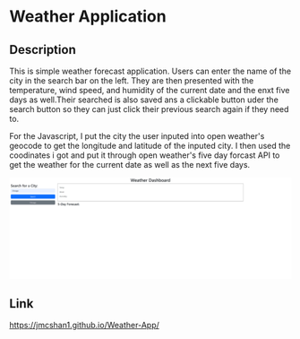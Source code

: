 # Weather Application

## Description

This is simple weather forecast application. Users can enter the name of the city in the search bar on the left. They are then presented with the temperature, wind speed, and humidity of the current date and the enxt five days as well.Their searched is also saved ans a clickable button uder the search button so they can just click their previous search again if they need to.

For the Javascript, I put the city the user inputed into  open weather's geocode to get the longitude and latitude of the inputed city. I then used the coodinates i got and put it through open weather's five day forcast API to get the weather for the current date as well as the next five days.

![Alt text](./assets/images/Weather-App-SC.png)

## Link

https://jmcshan1.github.io/Weather-App/
